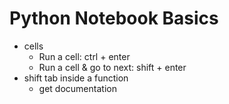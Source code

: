 # Python Notebook Basics
- cells
	- Run a cell: ctrl + enter
	- Run a cell & go to next: shift + enter
- shift tab inside a function
	- get documentation